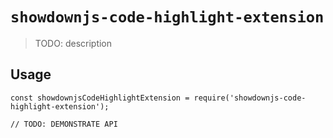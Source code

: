 # `showdownjs-code-highlight-extension`

> TODO: description

## Usage

```
const showdownjsCodeHighlightExtension = require('showdownjs-code-highlight-extension');

// TODO: DEMONSTRATE API
```
